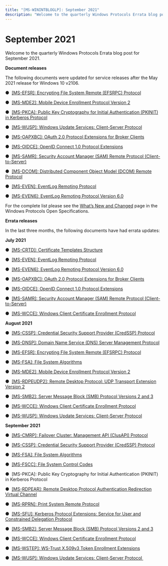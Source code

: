 ```yaml
---
title: "[MS-WININTBLOGLP]: September 2021"
description: "Welcome to the quarterly Windows Protocols Errata blog post for September 2021.  Document releases  The following documents were updated for"
---
```


# September 2021

<p> </p>
<p>Welcome to the quarterly Windows Protocols Errata blog post
for September 2021.</p>

<p><b>Document releases</b></p>

<p>The following documents were updated for service releases
after the May 2021 release for Windows 10 v2106.</p>

<p>&#9679;  <span><a href="https://docs.microsoft.com/en-us/openspecs/windows_protocols/ms-efsr/08796ba8-01c8-4872-9221-1000ec2eff31">[MS-EFSR]:
Encrypting File System Remote (EFSRPC) Protocol</a></span></p>

<p>&#9679;  <span><a href="https://docs.microsoft.com/en-us/openspecs/windows_protocols/ms-mde2/4d7eadd5-3951-4f1c-8159-c39e07cbe692">[MS-MDE2]:
Mobile Device Enrollment Protocol Version 2</a></span></p>

<p>&#9679;  <span><a href="https://docs.microsoft.com/en-us/openspecs/windows_protocols/ms-pkca/d0cf1763-3541-4008-a75f-a577fa5e8c5b">[MS-PKCA]:
Public Key Cryptography for Initial Authentication (PKINIT) in Kerberos
Protocol</a></span></p>

<p>&#9679;  <span><a href="https://docs.microsoft.com/en-us/openspecs/windows_protocols/ms-wusp/b8a2ad1d-11c4-4b64-a2cc-12771fcb079b">[MS-WUSP]:
Windows Update Services: Client-Server Protocol</a></span></p>

<p>&#9679;  <span><a href="https://docs.microsoft.com/en-us/openspecs/windows_protocols/ms-oapxbc/2f7d8875-0383-4058-956d-2fb216b44706">[MS-OAPXBC]:
OAuth 2.0 Protocol Extensions for Broker Clients</a></span></p>

<p>&#9679;  <span><a href="https://docs.microsoft.com/en-us/openspecs/windows_protocols/ms-oidce/718379cf-8bc1-487e-962d-208aeb8e70ee">[MS-OIDCE]:
OpenID Connect 1.0 Protocol Extensions</a></span></p>

<p>&#9679;  <span><a href="https://docs.microsoft.com/en-us/openspecs/windows_protocols/ms-samr/4df07fab-1bbc-452f-8e92-7853a3c7e380">[MS-SAMR]:
Security Account Manager (SAM) Remote Protocol (Client-to-Server)</a></span></p>

<p>&#9679;  <span><a href="https://docs.microsoft.com/en-us/openspecs/windows_protocols/ms-dcom/4a893f3d-bd29-48cd-9f43-d9777a4415b0">[MS-DCOM]:
Distributed Component Object Model (DCOM) Remote Protocol</a></span></p>

<p>&#9679;  <span><a href="https://docs.microsoft.com/en-us/openspecs/windows_protocols/ms-even/55b13664-f739-4e4e-bd8d-04eeda59d09f">[MS-EVEN]:
EventLog Remoting Protocol</a></span></p>

<p>&#9679;  <span><a href="https://docs.microsoft.com/en-us/openspecs/windows_protocols/ms-even6/18000371-ae6d-45f7-95f3-249cbe2be39b">[MS-EVEN6]:
EventLog Remoting Protocol Version 6.0</a></span></p>

<p>For the complete list please see the <span><a href="https://docs.microsoft.com/en-us/openspecs/windows_protocols/MS-WINPROTLP/e168a474-7de2-421c-b460-91adf87692a3">What’s
New and Changed</a></span> page in the Windows Protocols Open Specifications.</p>

<p><b>Errata releases</b></p>

<p>In the last three months, the following documents have had
errata updates:</p>

<p><b>July 2021</b></p>

<p>&#9679;  <span><a href="/openspecs/windows_protocols/MS-WINERRATA/6898053e-8726-4209-ade2-37f8b0474c99">[MS-CRTD]:
Certificate Templates Structure</a></span></p>

<p>&#9679;  <span><a href="/openspecs/windows_protocols/MS-WINERRATA/8bdff684-9352-4922-a6e9-06be9e841fa4">[MS-EVEN]:
EventLog Remoting Protocol</a></span></p>

<p>&#9679;  <span><a href="/openspecs/windows_protocols/MS-WINERRATA/32f0ad08-a874-45d6-8c79-e96ca18284c2">[MS-EVEN6]:
EventLog Remoting Protocol Version 6.0</a></span></p>

<p>&#9679;  <span><a href="/openspecs/windows_protocols/MS-WINERRATA/ec170978-562d-4087-96e4-a80b10dd9fee">[MS-OAPXBC]:
OAuth 2.0 Protocol Extensions for Broker Clients</a></span></p>

<p>&#9679;  <span><a href="/openspecs/windows_protocols/MS-WINERRATA/646bc22f-5f0b-4b75-a475-8591ac137ff9">[MS-OIDCE]:
OpenID Connect 1.0 Protocol Extensions</a></span></p>

<p>&#9679;  <span><a href="/openspecs/windows_protocols/MS-WINERRATA/0e26f360-8a65-4cb7-b416-4a88f2ab7b69">[MS-SAMR]:
Security Account Manager (SAM) Remote Protocol (Client-to-Server)</a></span> </p>

<p>&#9679;  <span><a href="/openspecs/windows_protocols/MS-WINERRATA/c39fd72a-da21-4b13-b329-c35d61f74a60">[MS-WCCE]:
Windows Client Certificate Enrollment Protocol</a></span></p>

<p><b>August 2021</b></p>

<p>&#9679;  <span><a href="/openspecs/windows_protocols/MS-WINERRATA/6184162e-322b-42da-844d-e80d04e90c93">[MS-CSSP]:
Credential Security Support Provider (CredSSP) Protocol</a></span></p>

<p>&#9679;  <span><a href="/openspecs/windows_protocols/MS-WINERRATA/7c1732c2-eb0b-4295-9666-34e3683cffc3">[MS-DNSP]:
Domain Name Service (DNS) Server Management Protocol</a></span></p>

<p>&#9679;  <span><a href="/openspecs/windows_protocols/MS-WINERRATA/1929eda3-b5f8-4c50-938e-1f10854a126a">[MS-EFSR]:
Encrypting File System Remote (EFSRPC) Protocol</a></span> </p>

<p>&#9679;  <span><a href="/openspecs/windows_protocols/MS-WINERRATA/78a1a199-26c9-42e6-a3ac-4d3ee71dc69b">[MS-FSA]:
File System Algorithms</a></span> </p>

<p>&#9679;  <span><a href="/openspecs/windows_protocols/MS-WINERRATA/a66b5d6f-6330-46ab-9fa9-34700ee29f63">[MS-MDE2]:
Mobile Device Enrollment Protocol Version 2</a></span></p>

<p>&#9679;  <span><a href="/openspecs/windows_protocols/MS-WINERRATA/0ce2d7aa-0921-43e6-938c-b07f1e51cecf">[MS-RDPEUDP2]:
Remote Desktop Protocol: UDP Transport Extension Version 2</a></span> </p>

<p>&#9679;  <span><a href="/openspecs/windows_protocols/MS-WINERRATA/2cdafcfa-ce51-426a-9678-630a505a1a35">[MS-SMB2]:
Server Message Block (SMB) Protocol Versions 2 and 3</a></span></p>

<p>&#9679;  <span><a href="/openspecs/windows_protocols/MS-WINERRATA/c39fd72a-da21-4b13-b329-c35d61f74a60">[MS-WCCE]:
Windows Client Certificate Enrollment Protocol</a></span></p>

<p>&#9679;  <span><a href="/openspecs/windows_protocols/MS-WINERRATA/7468bc26-8a0b-4f6d-8af1-99bd15a73064">[MS-WUSP]:
Windows Update Services: Client-Server Protocol</a></span></p>

<p><b>September 2021</b></p>

<p>&#9679;  <span><a href="/openspecs/windows_protocols/MS-WINERRATA/9be50d9e-fe1e-489a-b4b4-391ca57e53cb">[MS-CMRP]:
Failover Cluster: Management API (ClusAPI) Protocol</a></span></p>

<p>&#9679;  <span><a href="/openspecs/windows_protocols/MS-WINERRATA/6184162e-322b-42da-844d-e80d04e90c93">[MS-CSSP]:
Credential Security Support Provider (CredSSP) Protocol</a></span></p>

<p>&#9679;  <span><a href="/openspecs/windows_protocols/MS-WINERRATA/78a1a199-26c9-42e6-a3ac-4d3ee71dc69b">[MS-FSA]:
File System Algorithms</a></span> </p>

<p>&#9679;  <span><a href="/openspecs/windows_protocols/MS-WINERRATA/47d52c31-2fa8-4992-91eb-7617117a2214">[MS-FSCC]:
File System Control Codes</a></span></p>

<p>&#9679;  <span><a>[MS-PKCA]:
Public Key Cryptography for Initial Authentication (PKINIT) in Kerberos
Protocol</a></span></p>

<p>&#9679;  <span><a href="/openspecs/windows_protocols/MS-WINERRATA/2bb17060-e0cc-4a68-8eb4-c12cfd4ce09b">[MS-RDPEAR]:
Remote Desktop Protocol Authentication Redirection Virtual Channel</a></span></p>

<p>&#9679;  <span><a href="/openspecs/windows_protocols/MS-WINERRATA/e6494ac5-0fa2-4430-a4b7-35fe4cf86881">[MS-RPRN]:
Print System Remote Protocol</a></span> </p>

<p>&#9679;  <span><a href="/openspecs/windows_protocols/MS-WINERRATA/68c4fd08-207c-4353-b59d-4d281edfb6bf">[MS-SFU]:
Kerberos Protocol Extensions: Service for User and Constrained Delegation
Protocol</a></span></p>

<p>&#9679;  <span><a href="/openspecs/windows_protocols/MS-WINERRATA/2cdafcfa-ce51-426a-9678-630a505a1a35">[MS-SMB2]:
Server Message Block (SMB) Protocol Versions 2 and 3</a></span></p>

<p>&#9679;  <span><a href="/openspecs/windows_protocols/MS-WINERRATA/c39fd72a-da21-4b13-b329-c35d61f74a60">[MS-WCCE]:
Windows Client Certificate Enrollment Protocol</a></span> </p>

<p>&#9679;  <span><a href="/openspecs/windows_protocols/MS-WINERRATA/2d7f0db9-8fcb-4cde-8182-e3f14568da12">[MS-WSTEP]:
WS-Trust X.509v3 Token Enrollment Extensions</a></span> </p>

<p>&#9679;  <span><a href="/openspecs/windows_protocols/MS-WINERRATA/7468bc26-8a0b-4f6d-8af1-99bd15a73064">[MS-WUSP]:
Windows Update Services: Client-Server Protocol </a></span> </p>


                